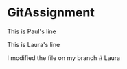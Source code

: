 # GitAssignment
This is Paul's line


This is Laura's line

I modified the file on my branch # Laura
